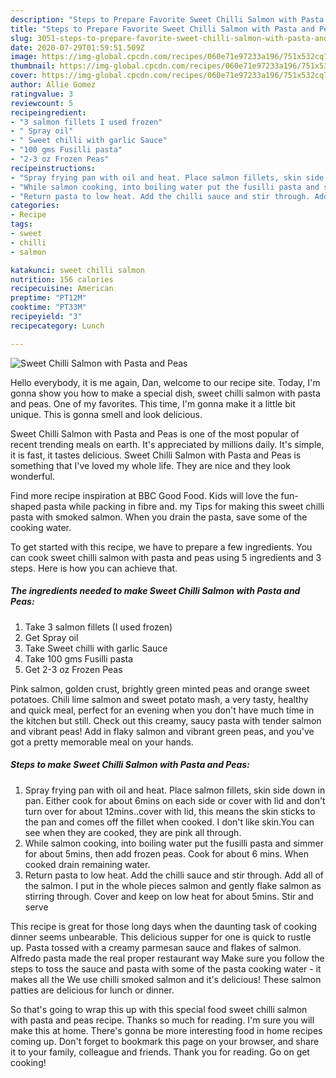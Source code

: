 ```yaml
---
description: "Steps to Prepare Favorite Sweet Chilli Salmon with Pasta and Peas"
title: "Steps to Prepare Favorite Sweet Chilli Salmon with Pasta and Peas"
slug: 3051-steps-to-prepare-favorite-sweet-chilli-salmon-with-pasta-and-peas
date: 2020-07-29T01:59:51.509Z
image: https://img-global.cpcdn.com/recipes/060e71e97233a196/751x532cq70/sweet-chilli-salmon-with-pasta-and-peas-recipe-main-photo.jpg
thumbnail: https://img-global.cpcdn.com/recipes/060e71e97233a196/751x532cq70/sweet-chilli-salmon-with-pasta-and-peas-recipe-main-photo.jpg
cover: https://img-global.cpcdn.com/recipes/060e71e97233a196/751x532cq70/sweet-chilli-salmon-with-pasta-and-peas-recipe-main-photo.jpg
author: Allie Gomez
ratingvalue: 3
reviewcount: 5
recipeingredient:
- "3 salmon fillets I used frozen"
- " Spray oil"
- " Sweet chilli with garlic Sauce"
- "100 gms Fusilli pasta"
- "2-3 oz Frozen Peas"
recipeinstructions:
- "Spray frying pan with oil and heat. Place salmon fillets, skin side down in pan. Either cook for about 6mins on each side or cover with lid and don&#39;t turn over for about 12mins..cover with lid, this means the skin sticks to the pan and comes off the fillet when cooked. I don&#39;t like skin.You can see when they are cooked, they are pink all through."
- "While salmon cooking, into boiling water put the fusilli pasta and simmer for about 5mins, then add frozen peas. Cook for about 6 mins. When cooked drain remaining water."
- "Return pasta to low heat. Add the chilli sauce and stir through. Add all of the salmon. I put in the whole pieces salmon and gently flake salmon as stirring through. Cover and keep on low heat for about 5mins. Stir and serve"
categories:
- Recipe
tags:
- sweet
- chilli
- salmon

katakunci: sweet chilli salmon 
nutrition: 156 calories
recipecuisine: American
preptime: "PT12M"
cooktime: "PT33M"
recipeyield: "3"
recipecategory: Lunch

---
```



![Sweet Chilli Salmon with Pasta and Peas](https://img-global.cpcdn.com/recipes/060e71e97233a196/751x532cq70/sweet-chilli-salmon-with-pasta-and-peas-recipe-main-photo.jpg)

Hello everybody, it is me again, Dan, welcome to our recipe site. Today, I'm gonna show you how to make a special dish, sweet chilli salmon with pasta and peas. One of my favorites. This time, I'm gonna make it a little bit unique. This is gonna smell and look delicious.

Sweet Chilli Salmon with Pasta and Peas is one of the most popular of recent trending meals on earth. It's appreciated by millions daily. It's simple, it is fast, it tastes delicious. Sweet Chilli Salmon with Pasta and Peas is something that I've loved my whole life. They are nice and they look wonderful.

Find more recipe inspiration at BBC Good Food. Kids will love the fun-shaped pasta while packing in fibre and. my Tips for making this sweet chilli pasta with smoked salmon. When you drain the pasta, save some of the cooking water.


To get started with this recipe, we have to prepare a few ingredients. You can cook sweet chilli salmon with pasta and peas using 5 ingredients and 3 steps. Here is how you can achieve that.

<!--inarticleads1-->

##### The ingredients needed to make Sweet Chilli Salmon with Pasta and Peas:

1. Take 3 salmon fillets (I used frozen)
1. Get  Spray oil
1. Take  Sweet chilli with garlic Sauce
1. Take 100 gms Fusilli pasta
1. Get 2-3 oz Frozen Peas


Pink salmon, golden crust, brightly green minted peas and orange sweet potatoes. Chili lime salmon and sweet potato mash, a very tasty, healthy and quick meal, perfect for an evening when you don&#39;t have much time in the kitchen but still. Check out this creamy, saucy pasta with tender salmon and vibrant peas! Add in flaky salmon and vibrant green peas, and you&#39;ve got a pretty memorable meal on your hands. 

<!--inarticleads2-->

##### Steps to make Sweet Chilli Salmon with Pasta and Peas:

1. Spray frying pan with oil and heat. Place salmon fillets, skin side down in pan. Either cook for about 6mins on each side or cover with lid and don&#39;t turn over for about 12mins..cover with lid, this means the skin sticks to the pan and comes off the fillet when cooked. I don&#39;t like skin.You can see when they are cooked, they are pink all through.
1. While salmon cooking, into boiling water put the fusilli pasta and simmer for about 5mins, then add frozen peas. Cook for about 6 mins. When cooked drain remaining water.
1. Return pasta to low heat. Add the chilli sauce and stir through. Add all of the salmon. I put in the whole pieces salmon and gently flake salmon as stirring through. Cover and keep on low heat for about 5mins. Stir and serve


This recipe is great for those long days when the daunting task of cooking dinner seems unbearable. This delicious supper for one is quick to rustle up. Pasta tossed with a creamy parmesan sauce and flakes of salmon. Alfredo pasta made the real proper restaurant way Make sure you follow the steps to toss the sauce and pasta with some of the pasta cooking water - it makes all the We use chilli smoked salmon and it&#39;s delicious! These salmon patties are delicious for lunch or dinner. 

So that's going to wrap this up with this special food sweet chilli salmon with pasta and peas recipe. Thanks so much for reading. I'm sure you will make this at home. There's gonna be more interesting food in home recipes coming up. Don't forget to bookmark this page on your browser, and share it to your family, colleague and friends. Thank you for reading. Go on get cooking!
